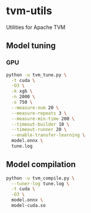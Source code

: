 # tvm-utils
Utilities for Apache TVM

## Model tuning

### GPU

```sh
python -u tvm_tune.py \
  -t cuda \
  -O3 \
  -k xgb \
  -n 2000 \
  -s 750 \
  --measure-num 20 \
  --measure-repeats 3 \
  --measure-min-time 200 \
  --timeout-builder 10 \
  --timeout-runner 20 \
  --enable-transfer-learning \
  model.onnx \
  tune.log
```

## Model compilation

```sh
python -u tvm_compile.py \
  --tuner-log tune.log \
  -t cuda \
  -O3 \
  model.onnx \
  model-cuda.so
```
